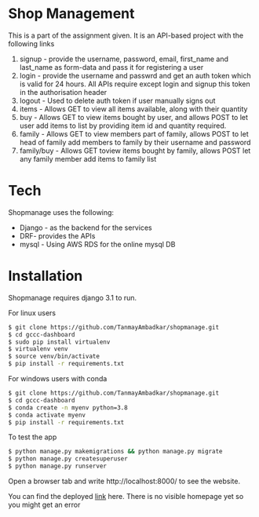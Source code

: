 # Shop Management

This is a part of the assignment given. It is an API-based project with the following links

1. signup - provide the username, password, email, first_name and last_name as form-data and pass it for registering a user
2. login - provide the username and passwrd and get an auth token which is valid for 24 hours. All APIs require except login and signup this token in the authorisation header
3. logout - Used to delete auth token if user manually signs out
4. items - Allows GET to view all items available, along with their quantity
5. buy - Allows GET to view items bought by user, and allows POST to let user add items to list by providing item id and quantity required.
6. family - Allows GET to view members part of family, allows POST to let head of family add members to family by their username and password
7. family/buy - Allows GET toview items bought by family, allows POST let any family member add items to family list

# Tech

Shopmanage uses the following:

* Django - as the backend for the services
* DRF- provides the APIs
* mysql - Using AWS RDS for the online mysql DB


# Installation
Shopmanage requires django 3.1 to run.

For linux users
```sh
$ git clone https://github.com/TanmayAmbadkar/shopmanage.git
$ cd gccc-dashboard
$ sudo pip install virtualenv
$ virtualenv venv
$ source venv/bin/activate
$ pip install -r requirements.txt
```

For windows users with conda
```sh
$ git clone https://github.com/TanmayAmbadkar/shopmanage.git
$ cd gccc-dashboard
$ conda create -n myenv python=3.8
$ conda activate myenv
$ pip install -r requirements.txt
```

To test the app

```sh
$ python manage.py makemigrations && python manage.py migrate
$ python manage.py createsuperuser
$ python manage.py runserver
```
Open a browser tab and write http://localhost:8000/ to see the website.

You can find the deployed [link](https://shopmanage.tk/) here. There is no visible homepage yet so you might get an error 
